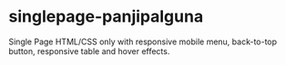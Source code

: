 # singlepage-panjipalguna
Single Page HTML/CSS only with responsive mobile menu, back-to-top button, responsive table and hover effects.
